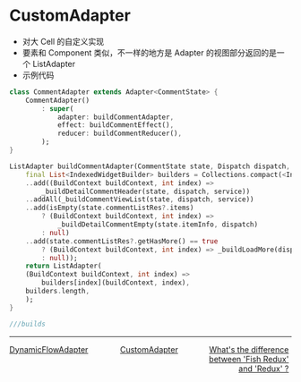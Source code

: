 # CustomAdapter

-   对大 Cell 的自定义实现
-   要素和 Component 类似，不一样的地方是 Adapter 的视图部分返回的是一个 ListAdapter
-   示例代码

```dart
class CommentAdapter extends Adapter<CommentState> {
    CommentAdapter()
        : super(
            adapter: buildCommentAdapter,
            effect: buildCommentEffect(),
            reducer: buildCommentReducer(),
        );
}

ListAdapter buildCommentAdapter(CommentState state, Dispatch dispatch, ViewService service) {
    final List<IndexedWidgetBuilder> builders = Collections.compact(<IndexedWidgetBuilder>[]
    ..add((BuildContext buildContext, int index) =>
        _buildDetailCommentHeader(state, dispatch, service))
    ..addAll(_buildCommentViewList(state, dispatch, service))
    ..add(isEmpty(state.commentListRes?.items)
        ? (BuildContext buildContext, int index) =>
            _buildDetailCommentEmpty(state.itemInfo, dispatch)
        : null)
    ..add(state.commentListRes?.getHasMore() == true
        ? (BuildContext buildContext, int index) => _buildLoadMore(dispatch)
        : null));
    return ListAdapter(
    (BuildContext buildContext, int index) =>
        builders[index](buildContext, index),
    builders.length,
    );
}

///builds
```

---
<div style="width:100%;height:40px;">
    <a style="width:33%;float:left;" href="./Dynamic-Flow-Adapter-cn.md">DynamicFlowAdapter</a>
    <a style="width:33%;float:left;text-align:center;" href="./Custom-Adapter-cn.md">CustomAdapter</a>
    <a style="width:33%;float:left;text-align:right;" href="./what's-the-diiference-cn.md">What's the difference between 'Fish Redux' and 'Redux' ?</a>
</div>